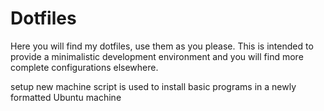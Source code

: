 # Dotfiles

Here you will find my dotfiles, use them as you please.
This is intended to provide a minimalistic development environment and you will find more complete configurations elsewhere.

setup new machine script is used to install basic programs in a newly formatted Ubuntu machine
